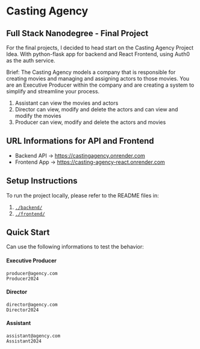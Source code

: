 

# Casting Agency

## Full Stack Nanodegree - Final Project

For the final projects, I decided to head start on the Casting Agency Project Idea.
With python-flask app for backend and React Frontend, using Auth0 as the auth service.

Brief:
The Casting Agency models a company that is responsible for creating movies and managing and assigning actors to those movies. You are an Executive Producer within the company and are creating a system to simplify and streamline your process.

1. Assistant can view the movies and actors
2. Director can view, modify and delete the actors and can view and modify the movies
3. Producer can view, modify and delete the actors and movies

## URL Informations for API and Frontend
- Backend API -> https://castingagency.onrender.com
- Frontend App -> https://casting-agency-react.onrender.com

## Setup Instructions
To run the project locally, please refer to the README files in:

1. [`./backend/`](./backend/README.md)
2. [`./frontend/`](./frontend/README.md)

## Quick Start

Can use the following informations to test the behavior:

#### Executive Producer
```
producer@agency.com
Producer2024
```

#### Director
```
director@agency.com
Director2024
```

#### Assistant
```
assistant@agency.com
Assistant2024
```
